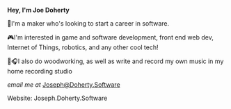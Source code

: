 **Hey, I'm Joe Doherty**

🤖I'm a maker who's looking to start a career in software.

🎮I'm interested in game and software development, front end web dev, Internet of Things, robotics, and any other cool tech!

🔨🎧I also do woodworking, as well as write and record my own music in my home recording studio

*email me at* Joseph@Doherty.Software

Website:
Joseph.Doherty.Software

<!---
JosephRDoherty/JosephRDoherty is a ✨ special ✨ repository because its `README.md` (this file) appears on your GitHub profile.
You can click the Preview link to take a look at your changes.
--->
